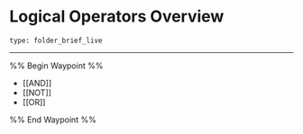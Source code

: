 # Logical Operators Overview
 
```ccard
type: folder_brief_live
```
 
---

%% Begin Waypoint %%
- [[AND]]
- [[NOT]]
- [[OR]]

%% End Waypoint %%